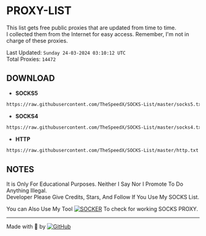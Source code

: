 
# PROXY-LIST

This list gets free public proxies that are updated from time to time.  
I collected them from the Internet for easy access. Remember, I'm not in charge of these proxies.

Last Updated: `Sunday 24-03-2024 03:10:12 UTC`  
Total Proxies: `14472`  

## DOWNLOAD

- **SOCKS5**

```bash
https://raw.githubusercontent.com/TheSpeedX/SOCKS-List/master/socks5.txt
```

- **SOCKS4**

```bash
https://raw.githubusercontent.com/TheSpeedX/SOCKS-List/master/socks4.txt
```

- **HTTP**

```bash
https://raw.githubusercontent.com/TheSpeedX/SOCKS-List/master/http.txt
```

## NOTES

It is Only For Educational Purposes. Neither I Say Nor I Promote To Do Anything Illegal.  
Developer Please Give Credits, Stars, And Follow If You Use My SOCKS List.  

You can Also Use My Tool [![SOCKER](https://img.shields.io/badge/TheSpeedX-SOCKER-red)](https://github.com/TheSpeedX/socker) To check for working SOCKS PROXY.

---
Made with 🐍 by [![GitHub](https://img.shields.io/badge/GitHub-TheSpeedX-red)](https://github.com/TheSpeedX)
